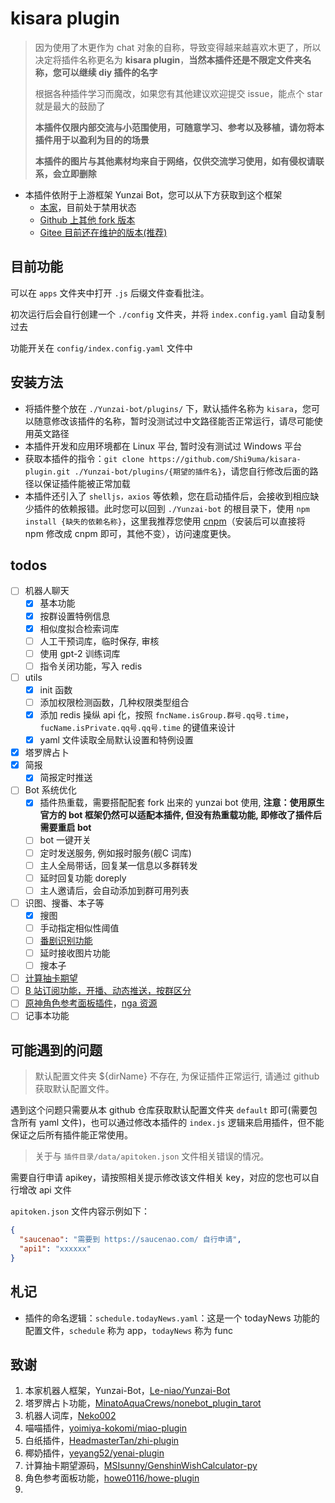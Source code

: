 # kisara plugin

> 因为使用了木更作为 chat 对象的自称，导致变得越来越喜欢木更了，所以决定将插件名称更名为 **kisara plugin**，**当然本插件还是不限定文件夹名称，您可以继续 diy 插件的名字**
>
> 根据各种插件学习而魔改，如果您有其他建议欢迎提交 issue，能点个 star 就是最大的鼓励了
>
> **本插件仅限内部交流与小范围使用，可随意学习、参考以及移植，请勿将本插件用于以盈利为目的的场景**
>
> **本插件的图片与其他素材均来自于网络，仅供交流学习使用，如有侵权请联系，会立即删除**

- 本插件依附于上游框架 Yunzai Bot，您可以从下方获取到这个框架
    - [本家](https://github.com/Le-niao/Yunzai-Bot)，目前处于禁用状态
    - [Github 上其他 fork 版本](https://github.com/Yummy-cookie/Yunzai-Bot.git)
    - [Gitee 目前还在维护的版本(推荐)](https://gitee.com/yoimiya-kokomi/Yunzai-Bot.git)


## 目前功能

可以在 `apps` 文件夹中打开 `.js` 后缀文件查看批注。

初次运行后会自行创建一个 `./config` 文件夹，并将 `index.config.yaml` 自动复制过去

功能开关在 `config/index.config.yaml` 文件中

## 安装方法

- 将插件整个放在 `./Yunzai-bot/plugins/` 下，默认插件名称为 `kisara`，您可以随意修改该插件的名称，暂时没测试过中文路径能否正常运行，请尽可能使用英文路径
- 本插件开发和应用环境都在 Linux 平台, 暂时没有测试过 Windows 平台
- 获取本插件的指令：`git clone https://github.com/Shi9uma/kisara-plugin.git ./Yunzai-bot/plugins/{期望的插件名}`，请您自行修改后面的路径以保证插件能被正常加载
- 本插件还引入了 `shelljs，axios` 等依赖，您在启动插件后，会接收到相应缺少插件的依赖报错。此时您可以回到 `./Yunzai-bot` 的根目录下，使用 `npm install {缺失的依赖名称}`，这里我推荐您使用 [cnpm](https://zhuanlan.zhihu.com/p/120159632)（安装后可以直接将 npm 修改成 cnpm 即可，其他不变），访问速度更快。

## todos

- [ ] 机器人聊天
  - [x] 基本功能
  - [x] 按群设置特例信息
  - [x] 相似度拟合检索词库
  - [ ] 人工干预词库，临时保存, 审核
  - [ ] 使用 gpt-2 训练词库
  - [ ] 指令关闭功能，写入 redis
- [ ] utils
  - [x] init 函数
  - [ ] 添加权限检测函数，几种权限类型组合
  - [x] 添加 redis 操纵 api 化，按照 `fncName.isGroup.群号.qq号.time`，`fucName.isPrivate.qq号.qq号.time` 的键值来设计
  - [x] yaml 文件读取全局默认设置和特例设置
- [x] 塔罗牌占卜
- [x] 简报
  - [x] 简报定时推送
- [ ] Bot 系统优化
  - [x] 插件热重载，需要搭配配套 fork 出来的 yunzai bot 使用, **注意：使用原生官方的 bot 框架仍然可以适配本插件, 但没有热重载功能, 即修改了插件后需要重启 bot**
  - [ ] bot 一键开关
  - [ ] 定时发送服务, 例如报时服务(舰C 词库)
  - [ ] 主人全局带话，回复某一信息以多群转发
  - [ ] 延时回复功能 doreply
  - [ ] 主人邀请后，会自动添加到群可用列表
- [ ] 识图、搜番、本子等
  - [x] 搜图
  - [ ] 手动指定相似性阈值
  - [ ] [番剧识别功能](https://github.com/yeyang52/yenai-plugin/blob/master/apps/picSearch.js)
  - [ ] 延时接收图片功能
  - [ ] 搜本子
- [ ] [计算抽卡期望](https://github.com/MSIsunny/GenshinWishCalculator-py/blob/main/WishSupport.py)
- [ ] [B 站订阅功能，开播、动态推送，按群区分](https://github.com/HeadmasterTan/zhi-plugin.git)
- [ ] [原神角色参考面板插件](https://github.com/howe0116/howe-plugin)，[nga 资源](https://bbs.nga.cn/read.php?tid=25843014&rand=967)
- [ ] 记事本功能

## 可能遇到的问题

>   默认配置文件夹 ${dirName} 不存在, 为保证插件正常运行, 请通过 github 获取默认配置文件。

遇到这个问题只需要从本 github 仓库获取默认配置文件夹 `default` 即可(需要包含所有 yaml 文件)，也可以通过修改本插件的 `index.js` 逻辑来启用插件，但不能保证之后所有插件能正常使用。

>   关于与 `插件目录/data/apitoken.json` 文件相关错误的情况。

需要自行申请 apikey，请按照相关提示修改该文件相关 key，对应的您也可以自行增改 api 文件

`apitoken.json` 文件内容示例如下：
```json
{
  "saucenao": "需要到 https://saucenao.com/ 自行申请",
  "api1": "xxxxxx"
}
```

## 札记

- 插件的命名逻辑：`schedule.todayNews.yaml`：这是一个 todayNews 功能的配置文件，`schedule` 称为 app，`todayNews` 称为 func

## 致谢

1.   本家机器人框架，Yunzai-Bot，[Le-niao/Yunzai-Bot](https://github.com/Le-niao/Yunzai-Bot.git)
2.   塔罗牌占卜功能，[MinatoAquaCrews/nonebot_plugin_tarot](https://github.com/MinatoAquaCrews/nonebot_plugin_tarot.git)
3.   机器人词库，[Neko002](https://mirai.mamoe.net/topic/1829/强大的二次元聊天机器人词库2w-词条-不定期更新)
4.   喵喵插件，[yoimiya-kokomi/miao-plugin](https://github.com/yoimiya-kokomi/miao-plugin.git)
5.   白纸插件，[HeadmasterTan/zhi-plugin](https://github.com/HeadmasterTan/zhi-plugin.git)
6.   椰奶插件，[yeyang52/yenai-plugin](https://github.com/yeyang52/yenai-plugin.git)
7.   计算抽卡期望源码，[MSIsunny/GenshinWishCalculator-py](https://github.com/MSIsunny/GenshinWishCalculator-py.git)
8.   角色参考面板功能，[howe0116/howe-plugin](https://github.com/howe0116/howe-plugin.git)
9.   

